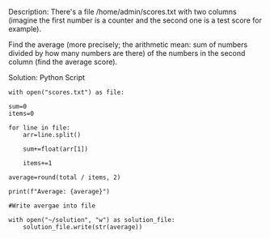 Description: There's a file /home/admin/scores.txt with two columns (imagine the first number is a counter and the second one is a test score for example).

Find the average (more precisely; the arithmetic mean: sum of numbers divided by how many numbers are there) of the numbers in the second column (find the average score).


Solution: Python Script 


    with open("scores.txt") as file:

    sum=0
    items=0

    for line in file:
        arr=line.split()

        sum+=float(arr[1])

        items+=1

    average=round(total / items, 2)
    
    print(f"Average: {average}")
    
    #Write avergae into file
    
    with open("~/solution", "w") as solution_file:
        solution_file.write(str(average))


